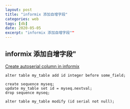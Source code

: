 ```yaml
---
layout: post
title: "informix 添加自增字段"
categories: web
tags: [db]
date: 2020-05-05
excerpt: "informix 添加自增字段""
---
```


## informix 添加自增字段"
[Create autoserial column in informix](https://stackoverflow.com/questions/30605602/create-autoserial-column-in-informix)

    alter table my_table add id integer before some_field;

    create sequence myseq;
    update my_table set id = myseq.nextval;
    drop sequence myseq;

    alter table my_table modify (id serial not null);
